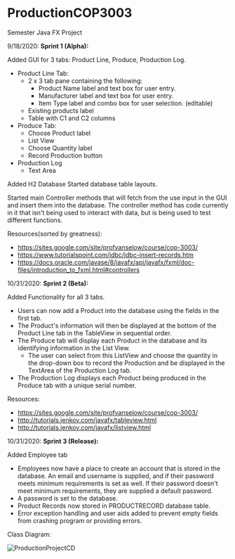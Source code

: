 # ProductionCOP3003
Semester Java FX Project 

9/18/2020:
  **Sprint 1 (Alpha):**
  
  Added GUI for 3 tabs: Product Line, Produce, Production Log.
  * Product Line Tab:
    * 2 x 3 tab pane containing the following:           
      * Product Name label and text box for user entry.
      * Manufacturer label and text box for user entry.
      * Item Type label and combo box for user selection. (editable)
    * Existing products label
    * Table with C1 and C2 columns
  * Produce Tab:
    * Choose Product label
    * List View
    * Choose Quantity label
    * Record Production button
  * Production Log
    * Text Area
  
  Added H2 Database 
  Started database table layouts.
  
  Started main Controller methods that will fetch from the use input in the GUI and insert them into the database.
    The controller method has code currently in it that isn't being used to interact with data, but is being used to test different functions.
    
  Resources(sorted by greatness):
   * https://sites.google.com/site/profvanselow/course/cop-3003/
   * https://www.tutorialspoint.com/jdbc/jdbc-insert-records.htm
   * https://docs.oracle.com/javase/8/javafx/api/javafx/fxml/doc-files/introduction_to_fxml.html#controllers
  
  
  
10/31/2020:
  **Sprint 2 (Beta):**
  
  Added Functionality for all 3 tabs.
* Users can now add a Product into the database using the fields in the first tab.
* The Product's information will then be displayed at the bottom of the Product Line tab in the TableView in sequential order.
* The Produce tab will display each Product in the database and its identifying information in the List View.
     * The user can select from this ListView and choose the quantity in the drop-down box to record the Production and be 
        displayed in the TextArea of the Production Log tab.
* The Production Log displays each Product being produced in the Produce tab with a unique serial number.

Resources:
   * https://sites.google.com/site/profvanselow/course/cop-3003/
   * http://tutorials.jenkov.com/javafx/tableview.html
   * http://tutorials.jenkov.com/javafx/listview.html
   
10/31/2020:
  **Sprint 3 (Release):**
  
  Added Employee tab
* Employees now have a place to create an account that is stored in the database.  An email and username is supplied, and if their password meets minimum requirements is set as well.  If their password doesn't meet minimum requirements, they are supplied a default password.
* A password is set to the database.
* Product Records now stored in PRODUCTRECORD database table.
* Error exception handling and user aids added to prevent empty fields from crashing program or providing errors.

Class Diagram:

![ProductionProjectCD](https://user-images.githubusercontent.com/43448658/100932057-508dda80-34b9-11eb-989c-89337561c7b1.png)
